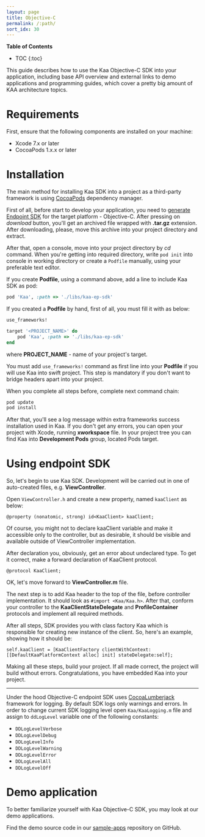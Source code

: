 ```yaml
---
layout: page
title: Objective-C
permalink: /:path/
sort_idx: 30
---
```


**Table of Contents**

* TOC
{:toc}

This guide describes how to use the Kaa Objective-C SDK into your application, including base API overview and
external links to demo applications and programming guides, which cover a pretty big amount of KAA architecture
topics.

# Requirements

First, ensure that the following components are installed on your machine: 

- Xcode 7.x or later 
- CocoaPods 1.x.x or later

# Installation

The main method for installing Kaa SDK into a project as a third-party framework is using [CocoaPods](https://cocoapods.org/) dependency manager.

First of all, before start to develop your application, you need to [generate Endpoint SDK](%s:https://balldir.github.io/kaa/docs/current/:{{root_url}}:g) for the target platform - Objective-C. 
After pressing on _download_ button, you'll get an archived file wrapped with __.tar.gz__ extension. 
After downloading, please, move this archive into your project directory and extract.

After that, open a console, move into your project directory by _cd_ command. 
When you're getting into required directory, write ``pod init`` into console in working directory or create a `Podfile` manually, using your preferable text editor.

If you create __Podfile__, using a command above, add a line to include Kaa SDK as pod:
``` ruby
pod 'Kaa', :path => './libs/kaa-ep-sdk'
```

If you created a __Podfile__ by hand, first of all, you must fill it with as below:
``` ruby 
use_frameworks!

target '<PROJECT_NAME>' do
    pod 'Kaa', :path => './libs/kaa-ep-sdk'
end
```
where __PROJECT_NAME__ - name of your project's target.

You must add ``use_frameworks!`` command as first line into your __Podfile__ if you will use Kaa into swift project. 
This step is mandatory if you don't want to bridge headers apart into your project.

When you complete all steps before, complete next command chain:
``` bash
pod update 
pod install
```

After that, you'll see a log message within extra frameworks success installation used in Kaa.
If you don't get any errors, you can open your project with Xcode, running __xworkspace__ file.
In your project tree you can find Kaa into __Development Pods__ group, located  Pods target.

# Using endpoint SDK 

So, let's begin to use Kaa SDK. 
Development will be carried out in one of auto-created files, e.g. __ViewController__.

Open `ViewController.h` and create a new property, named `kaaClient` as below:
```objc
@property (nonatomic, strong) id<KaaClient> kaaClient;
```
Of course, you might not to declare kaaClient variable and make it accessible only to the controller, but as desirable, it should be visible and available outside of ViewController implementation.

After declaration you, obviously, get an error about undeclared type. To get it correct, make a forward declaration of KaaClient protocol. 

``` objc
@protocol KaaClient;
```

OK, let's move forward to __ViewController.m__ file.

The next step is to add  Kaa header to the top of the file, before controller implementation. 
It should look as  ``#import <Kaa/Kaa.h>``.
After that, conform your controller to the __KaaClientStateDelegate__ and __ProfileContainer__ protocols and implement all required methods.

After all steps, SDK provides you with class factory Kaa which is responsible for creating new instance of the client.
So, here's an example, showing how it should be:
``` objc
self.kaaClient = [KaaClientFactory clientWithContext:[[DefaultKaaPlatformContext alloc] init] stateDelegate:self];
```

Making all these steps, build your project. 
If all made correct, the project will build without errors. 
Congratulations, you have embedded Kaa into your project.

---

Under the hood Objective-C endpoint SDK uses [CocoaLumberjack](https://github.com/CocoaLumberjack/CocoaLumberjack) framework for logging. 
By default SDK logs only warnings and errors. 
In order to change current SDK logging level open `Kaa/KaaLogging.m` file and assign to `ddLogLevel` variable one of the following constants:
* `DDLogLevelVerbose`
* `DDLogLevelDebug`
* `DDLogLevelInfo`
* `DDLogLevelWarning`
* `DDLogLevelError`
* `DDLogLevelAll`
* `DDLogLevelOff`

# Demo application

To better familiarize yourself with Kaa Objective-C SDK, you may look at our demo applications.

Find the demo source code in our [sample-apps](https://github.com/kaaproject/sample-apps) repository on GitHub.
